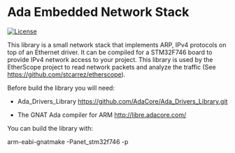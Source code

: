 # Ada Embedded Network Stack

[![License](http://img.shields.io/badge/license-APACHE2-blue.svg)](LICENSE)

This library is a small network stack that implements ARP, IPv4 protocols
on top of an Ethernet driver.  It can be compiled for a STM32F746 board
to provide IPv4 network access to your project.  This library is used
by the EtherScope project to read network packets and analyze the traffic
(See https://github.com/stcarrez/etherscope).

Before build the library you will need:

* Ada_Drivers_Library
  https://github.com/AdaCore/Ada_Drivers_Library.git

* The GNAT Ada compiler for ARM
  http://libre.adacore.com/

You can build the library with:

  arm-eabi-gnatmake -Panet_stm32f746 -p

